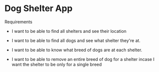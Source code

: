 # Dog Shelter App

Requirements

- I want to be able to find all shelters and see their location

- I want to be able to find all dogs and see what shelter they're at.

- I want to be able to know what breed of dogs are at each shelter.

- I want to be able to remove an entire breed of dog for a shelter incase I want the shelter to be only for a single breed
